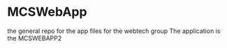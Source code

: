 # MCSWebApp
the general repo for the app files for the webtech group
The application is the MCSWEBAPP2
